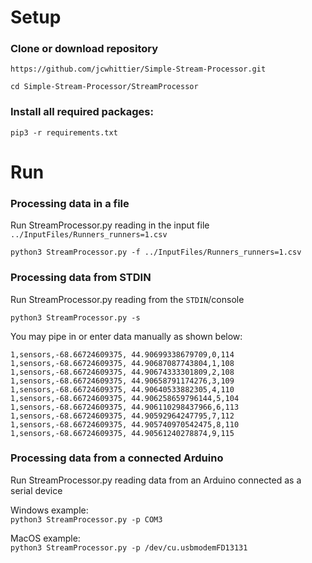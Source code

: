 # Setup

### Clone or download repository
`https://github.com/jcwhittier/Simple-Stream-Processor.git`

`cd Simple-Stream-Processor/StreamProcessor`

### Install all required packages:

`pip3 -r requirements.txt`


# Run

### Processing data in a file
Run StreamProcessor.py reading in the input file `../InputFiles/Runners_runners=1.csv`

`python3 StreamProcessor.py -f ../InputFiles/Runners_runners=1.csv`


### Processing data from STDIN
Run StreamProcessor.py reading from the `STDIN`/console 

`python3 StreamProcessor.py -s`

You may pipe in or enter data manually as shown below:
 
`1,sensors,-68.66724609375, 44.90699338679709,0,114`<br>
`1,sensors,-68.66724609375, 44.90687087743804,1,108`<br>
`1,sensors,-68.66724609375, 44.90674333301809,2,108`<br>
`1,sensors,-68.66724609375, 44.90658791174276,3,109`<br>
`1,sensors,-68.66724609375, 44.90640533882305,4,110`<br>
`1,sensors,-68.66724609375, 44.906258659796144,5,104`<br>
`1,sensors,-68.66724609375, 44.906110298437966,6,113`<br>
`1,sensors,-68.66724609375, 44.90592964247795,7,112`<br>
`1,sensors,-68.66724609375, 44.905740970542475,8,110`<br>
`1,sensors,-68.66724609375, 44.90561240278874,9,115`<br>

### Processing data from a connected Arduino
Run StreamProcessor.py reading data from an Arduino connected as a serial device 

Windows example:<br>
`python3 StreamProcessor.py -p COM3`

MacOS example:<br>
`python3 StreamProcessor.py -p /dev/cu.usbmodemFD13131`
